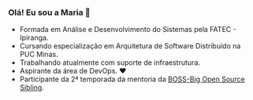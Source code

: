 ### Olá! Eu sou a Maria 👋

- Formada em Análise e Desenvolvimento do Sistemas pela FATEC - Ipiranga.
- Cursando especialização em Arquitetura de Software Distribuído na PUC Minas.
- Trabalhando atualmente com suporte de infraestrutura.
- Aspirante da área de DevOps. ❤
- Participante da 2ª temporada da mentoria da [BOSS-Big Open Source Sibling](https://github.com/BOSS-BigOpenSourceSibling).

